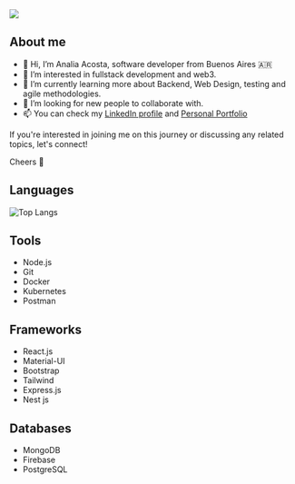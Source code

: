 <img src="img/Github Banner.png">

## About me
- 👋 Hi, I’m Analia Acosta, software developer from Buenos Aires 🇦🇷
- 👀 I’m interested in fullstack development and web3.
- 🌱 I’m currently learning more about Backend, Web Design, testing and agile methodologies.
- 💞️ I’m looking for new people to collaborate with.
- 📫 You can check my [LinkedIn profile](https://www.linkedin.com/in/analia-acosta-engineer/) and [Personal Portfolio](https://portfolio-analia.vercel.app/)

If you're interested in joining me on this journey or discussing any related topics, let's connect!

Cheers 👋 

## Languages
![Top Langs](https://github-readme-stats.vercel.app/api/top-langs/?username=analiaacosta2023&layout=compact)

## Tools
- Node.js
- Git
- Docker
- Kubernetes
- Postman

## Frameworks
- React.js
- Material-UI
- Bootstrap
- Tailwind
- Express.js
- Nest js

## Databases
- MongoDB
- Firebase
- PostgreSQL

